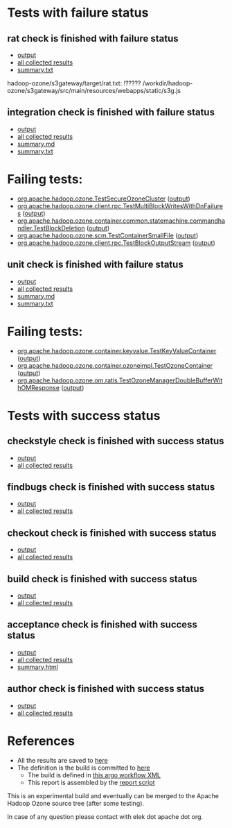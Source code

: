 # Tests with failure status

## rat check is finished with failure status

   * [output](https://raw.githubusercontent.com/elek/ozone-ci/master/pr/pr-hdds-2111-ptm9r/rat/output.log)
   * [all collected results](https://github.com/elek/ozone-ci/tree/master/pr/pr-hdds-2111-ptm9r/rat)
   * [summary.txt](https://github.com/elek/ozone-ci/tree/master/pr/pr-hdds-2111-ptm9r/rat/summary.txt)

hadoop-ozone/s3gateway/target/rat.txt: !????? /workdir/hadoop-ozone/s3gateway/src/main/resources/webapps/static/s3g.js

## integration check is finished with failure status

   * [output](https://raw.githubusercontent.com/elek/ozone-ci/master/pr/pr-hdds-2111-ptm9r/integration/output.log)
   * [all collected results](https://github.com/elek/ozone-ci/tree/master/pr/pr-hdds-2111-ptm9r/integration)
   * [summary.md](https://github.com/elek/ozone-ci/tree/master/pr/pr-hdds-2111-ptm9r/integration/summary.md)
   * [summary.txt](https://github.com/elek/ozone-ci/tree/master/pr/pr-hdds-2111-ptm9r/integration/summary.txt)

# Failing tests: 

 * [org.apache.hadoop.ozone.TestSecureOzoneCluster](hadoop-ozone/integration-test/org.apache.hadoop.ozone.TestSecureOzoneCluster.txt) ([output](hadoop-ozone/integration-test/org.apache.hadoop.ozone.TestSecureOzoneCluster-output.txt/))
 * [org.apache.hadoop.ozone.client.rpc.TestMultiBlockWritesWithDnFailures](hadoop-ozone/integration-test/org.apache.hadoop.ozone.client.rpc.TestMultiBlockWritesWithDnFailures.txt) ([output](hadoop-ozone/integration-test/org.apache.hadoop.ozone.client.rpc.TestMultiBlockWritesWithDnFailures-output.txt/))
 * [org.apache.hadoop.ozone.container.common.statemachine.commandhandler.TestBlockDeletion](hadoop-ozone/integration-test/org.apache.hadoop.ozone.container.common.statemachine.commandhandler.TestBlockDeletion.txt) ([output](hadoop-ozone/integration-test/org.apache.hadoop.ozone.container.common.statemachine.commandhandler.TestBlockDeletion-output.txt/))
 * [org.apache.hadoop.ozone.scm.TestContainerSmallFile](hadoop-ozone/integration-test/org.apache.hadoop.ozone.scm.TestContainerSmallFile.txt) ([output](hadoop-ozone/integration-test/org.apache.hadoop.ozone.scm.TestContainerSmallFile-output.txt/))
 * [org.apache.hadoop.ozone.client.rpc.TestBlockOutputStream](hadoop-ozone/integration-test/org.apache.hadoop.ozone.client.rpc.TestBlockOutputStream.txt) ([output](hadoop-ozone/integration-test/org.apache.hadoop.ozone.client.rpc.TestBlockOutputStream-output.txt/))

## unit check is finished with failure status

   * [output](https://raw.githubusercontent.com/elek/ozone-ci/master/pr/pr-hdds-2111-ptm9r/unit/output.log)
   * [all collected results](https://github.com/elek/ozone-ci/tree/master/pr/pr-hdds-2111-ptm9r/unit)
   * [summary.md](https://github.com/elek/ozone-ci/tree/master/pr/pr-hdds-2111-ptm9r/unit/summary.md)
   * [summary.txt](https://github.com/elek/ozone-ci/tree/master/pr/pr-hdds-2111-ptm9r/unit/summary.txt)

# Failing tests: 

 * [org.apache.hadoop.ozone.container.keyvalue.TestKeyValueContainer](hadoop-hdds/container-service/org.apache.hadoop.ozone.container.keyvalue.TestKeyValueContainer.txt) ([output](hadoop-hdds/container-service/org.apache.hadoop.ozone.container.keyvalue.TestKeyValueContainer-output.txt/))
 * [org.apache.hadoop.ozone.container.ozoneimpl.TestOzoneContainer](hadoop-hdds/container-service/org.apache.hadoop.ozone.container.ozoneimpl.TestOzoneContainer.txt) ([output](hadoop-hdds/container-service/org.apache.hadoop.ozone.container.ozoneimpl.TestOzoneContainer-output.txt/))
 * [org.apache.hadoop.ozone.om.ratis.TestOzoneManagerDoubleBufferWithOMResponse](hadoop-ozone/ozone-manager/org.apache.hadoop.ozone.om.ratis.TestOzoneManagerDoubleBufferWithOMResponse.txt) ([output](hadoop-ozone/ozone-manager/org.apache.hadoop.ozone.om.ratis.TestOzoneManagerDoubleBufferWithOMResponse-output.txt/))


# Tests with success status

## checkstyle check is finished with success status

   * [output](https://raw.githubusercontent.com/elek/ozone-ci/master/pr/pr-hdds-2111-ptm9r/checkstyle/output.log)
   * [all collected results](https://github.com/elek/ozone-ci/tree/master/pr/pr-hdds-2111-ptm9r/checkstyle)


## findbugs check is finished with success status

   * [output](https://raw.githubusercontent.com/elek/ozone-ci/master/pr/pr-hdds-2111-ptm9r/findbugs/output.log)
   * [all collected results](https://github.com/elek/ozone-ci/tree/master/pr/pr-hdds-2111-ptm9r/findbugs)


## checkout check is finished with success status

   * [output](https://raw.githubusercontent.com/elek/ozone-ci/master/pr/pr-hdds-2111-ptm9r/checkout/output.log)
   * [all collected results](https://github.com/elek/ozone-ci/tree/master/pr/pr-hdds-2111-ptm9r/checkout)


## build check is finished with success status

   * [output](https://raw.githubusercontent.com/elek/ozone-ci/master/pr/pr-hdds-2111-ptm9r/build/output.log)
   * [all collected results](https://github.com/elek/ozone-ci/tree/master/pr/pr-hdds-2111-ptm9r/build)


## acceptance check is finished with success status

   * [output](https://raw.githubusercontent.com/elek/ozone-ci/master/pr/pr-hdds-2111-ptm9r/acceptance/output.log)
   * [all collected results](https://github.com/elek/ozone-ci/tree/master/pr/pr-hdds-2111-ptm9r/acceptance)
   * [summary.html](https://elek.github.io/ozone-ci/pr/pr-hdds-2111-ptm9r/acceptance/summary.html)


## author check is finished with success status

   * [output](https://raw.githubusercontent.com/elek/ozone-ci/master/pr/pr-hdds-2111-ptm9r/author/output.log)
   * [all collected results](https://github.com/elek/ozone-ci/tree/master/pr/pr-hdds-2111-ptm9r/author)




# References

 * All the results are saved to [here](https://github.com/elek/ozone-ci/tree/master/pr/pr-hdds-2111-ptm9r/)
 * The definition is the build is committed to [here](https://github.com/elek/argo-ozone)
    * The build is defined in [this argo workflow XML](https://github.com/elek/argo-ozone/blob/master/ozone-build.yaml)
    * This report is assembled by the [report script](https://github.com/elek/argo-ozone/blob/master/scripts/report.sh)

This is an experimental build and eventually can be merged to the Apache Hadoop Ozone source tree (after some testing).

In case of any question please contact with elek dot apache dot org.
